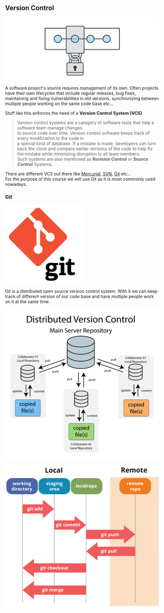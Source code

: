 ## Version Control


![version_control](../../../assets/x01-lecture/version_control.svg)

A software project's source requires management of its own. Often projects have their own lifecycles that include regular releases,
bug fixes, maintaining and fixing vulnerabilities in old versions, synchronizing between multiple people working on the same code base etc...

Stuff like this enforces the need of a **Version Control System (VCS)**.

> Version control systems are a category of software tools that help a software team manage changes  
to source code over time. Version control software keeps track of every modification to the code in  
a special kind of database. If a mistake is made, developers can turn back the clock and compare earlier 
versions of the code to help fix the mistake while minimizing disruption to all team members.  
Such systems are also mentioned as __Revision Control__ or __Source Control__ Systems.

There are different VCS out there like [Mercurial](https://www.mercurial-scm.org/), [SVN](https://subversion.apache.org/), [Git](https://git-scm.com/) etc...  
For the purpose of this course we will use Git as it is most commonly used nowadays.


### Git
![git](../../../assets/x01-lecture/git.png)

Git is a distributed open source version control system. With it we can keep track of different version of our code base
and have multiple people work on it at the same time. 

![distributed_vcs](../../../assets/x01-lecture/distributed_vcs.png)

![git_workflow](../../../assets/x01-lecture/git_workflow.png)